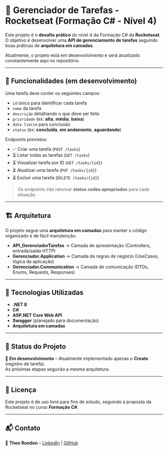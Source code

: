 # 📝 Gerenciador de Tarefas - Rocketseat (Formação C# - Nível 4)

Este projeto é o **desafio prático** do nível 4 da Formação C# da **Rocketseat**.  
O objetivo é desenvolver uma **API de gerenciamento de tarefas** seguindo boas práticas de **arquitetura em camadas**.

Atualmente, o projeto está em desenvolvimento e será atualizado constantemente aqui no repositório.

---

## 📌 Funcionalidades (em desenvolvimento)

Uma tarefa deve conter os seguintes campos:
- `id` único para identificar cada tarefa
- `nome` da tarefa
- `descrição` detalhando o que deve ser feito
- `prioridade` (ex: **alta**, **média**, **baixa**)
- `data limite` para conclusão
- `status` (ex: **concluída**, **em andamento**, **aguardando**)

Endpoints previstos:
- ✅ Criar uma tarefa (`POST /tasks`)
- ⏳ Listar todas as tarefas (`GET /tasks`)
- ⏳ Visualizar tarefa por ID (`GET /tasks/{id}`)
- ⏳ Atualizar uma tarefa (`PUT /tasks/{id}`)
- ⏳ Excluir uma tarefa (`DELETE /tasks/{id}`)

> Os endpoints irão retornar **status codes apropriados** para cada situação.

---

## 🏗 Arquitetura

O projeto segue uma **arquitetura em camadas** para manter o código organizado e de fácil manutenção.

- **API_GerenciadorTarefas** → Camada de apresentação (Controllers, entrada/saída HTTP)
- **Gerenciador.Application** → Camada de regras de negócio (UseCases, lógica da aplicação)
- **Gerenciador.Communication** → Camada de comunicação (DTOs, Enums, Requests, Responses)

---

## 🚀 Tecnologias Utilizadas

- **.NET 8**
- **C#**
- **ASP.NET Core Web API**
- **Swagger** (planejado para documentação)
- **Arquitetura em camadas**

---

## 📅 Status do Projeto
🚧 **Em desenvolvimento** – Atualmente implementado apenas o **Create** (registro de tarefa).  
As próximas etapas seguirão a mesma arquitetura.

---

## 📄 Licença
Este projeto é de uso livre para fins de estudo, seguindo a proposta da Rocketseat no curso **Formação C#**.

---

## 📬 Contato
📧 **Theo Rondon** – [LinkedIn](https://www.linkedin.com/in/th%C3%A9o-rondon-b7259726b/) | [GitHub](https://github.com/TheoRondon25)
